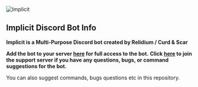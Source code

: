 <img alt="Implicit" src="https://imgur.com/a/Biod8xM.png"/>

## Implicit Discord Bot Info

**Implicit is a Multi-Purpose Discord bot created by Relidium / Curd & Scar**

**Add the bot to your server [here](https://discord.com/api/oauth2/authorize?client_id=778684305152016406&permissions=8&scope=bot) for full access to the bot.**
**Click [here](https://discord.gg/NMC6uZFVjB) to join the support server if you have any questions, bugs, or command suggestions for the bot.**

You can also suggest commands, bugs questions etc in this repository.
